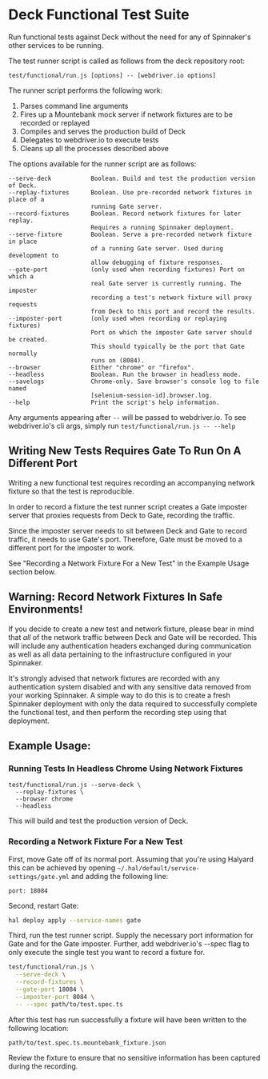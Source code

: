 # Deck Functional Test Suite

Run functional tests against Deck without the need for any of Spinnaker's other services
to be running.

The test runner script is called as follows from the deck repository root:

```
test/functional/run.js [options] -- [webdriver.io options]
```

The runner script performs the following work:

1. Parses command line arguments
2. Fires up a Mountebank mock server if network fixtures are to be recorded or replayed
3. Compiles and serves the production build of Deck
4. Delegates to webdriver.io to execute tests
5. Cleans up all the processes described above

The options available for the runner script are as follows:

```
--serve-deck           Boolean. Build and test the production version of Deck.
--replay-fixtures      Boolean. Use pre-recorded network fixtures in place of a
                       running Gate server.
--record-fixtures      Boolean. Record network fixtures for later replay.
                       Requires a running Spinnaker deployment.
--serve-fixture        Boolean. Serve a pre-recorded network fixture in place
                       of a running Gate server. Used during development to
                       allow debugging of fixture responses.
--gate-port            (only used when recording fixtures) Port on which a
                       real Gate server is currently running. The imposter
                       recording a test's network fixture will proxy requests
                       from Deck to this port and record the results.
--imposter-port        (only used when recording or replaying fixtures)
                       Port on which the imposter Gate server should be created.
                       This should typically be the port that Gate normally
                       runs on (8084).
--browser              Either "chrome" or "firefox".
--headless             Boolean. Run the browser in headless mode.
--savelogs             Chrome-only. Save browser's console log to file named
                       [selenium-session-id].browser.log.
--help                 Print the script's help information.
```

Any arguments appearing after `--` will be passed to webdriver.io. To see webdriver.io's
cli args, simply run `test/functional/run.js -- --help`

## Writing New Tests Requires Gate To Run On A Different Port

Writing a new functional test requires recording an accompanying network
fixture so that the test is reproducible.

In order to record a fixture the test runner script creates a Gate imposter server
that proxies requests from Deck to Gate, recording the traffic.

Since the imposter server needs to sit between Deck and Gate to record traffic,
it needs to use Gate's port. Therefore, Gate must be moved to a different port
for the imposter to work.

See "Recording a Network Fixture For a New Test" in the Example Usage section below.

## Warning: Record Network Fixtures In Safe Environments!

If you decide to create a new test and network fixture, please bear in mind
that _all_ of the network traffic between Deck and Gate will be recorded. This
will include any authentication headers exchanged during communication as well
as all data pertaining to the infrastructure configured in your Spinnaker.

It's strongly advised that network fixtures are recorded with any authentication
system disabled and with any sensitive data removed from your working Spinnaker.
A simple way to do this is to create a fresh Spinnaker deployment with only the
data required to successfully complete the functional test, and then perform the
recording step using that deployment.

## Example Usage:

### Running Tests In Headless Chrome Using Network Fixtures

```
test/functional/run.js --serve-deck \
  --replay-fixtures \
  --browser chrome
  --headless
```

This will build and test the production version of Deck.

### Recording a Network Fixture For a New Test

First, move Gate off of its normal port. Assuming that you're using Halyard this
can be achieved by opening `~/.hal/default/service-settings/gate.yml` and adding
the following line:

```
port: 18084
```

Second, restart Gate:

```bash
hal deploy apply --service-names gate
```

Third, run the test runner script. Supply the necessary port information for Gate
and for the Gate imposter. Further, add webdriver.io's --spec flag to only
execute the single test you want to record a fixture for.

```bash
test/functional/run.js \
  --serve-deck \
  --record-fixtures \
  --gate-port 18084 \
  --imposter-port 8084 \
  -- --spec path/to/test.spec.ts
```

After this test has run successfully a fixture will have been written to the
following location:

```
path/to/test.spec.ts.mountebank_fixture.json
```

Review the fixture to ensure that no sensitive information has been captured
during the recording.
